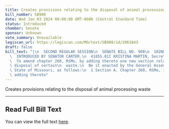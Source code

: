 ```yaml
---
title: Creates provisions relating to the disposal of animal processing waste
bill_number: SB908
date: Wed Jan 03 2024 00:00:00 GMT-0600 (Central Standard Time)
status: Introduced
chamber: Senate
sponsor: Unknown
vote_summary: Unavailable
legiscan_url: https://legiscan.com/MO/text/SB908/id/2861843
draft: false
bill_text: "|\n  SECOND REGULAR SESSION\n  SENATE BILL NO. 908\n  102ND GENERA L ASSEMBLY\n\
  \  INTRODUCED BY SENATOR CARTER.\n  4185S.01I KRISTINA MARTIN, Secretary\n  AN ACT\n\
  \  To amend chapter 260, RSMo, by adding thereto one new section relating to the\
  \ disposal of certain\n  waste.\n  Be it enacted by the General Assembly of the\
  \ State of Missouri, as follows:\n  1 Section A. Chapter 260, RSMo, is amended by\
  \ adding thereto"
---
```

Creates provisions relating to the disposal of animal processing waste

---

## Read Full Bill Text

You can view the full text [here](https://legiscan.com/MO/text/SB908/id/2861843).
